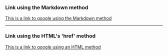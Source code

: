 <!--
    > TITLE
        >> Link

    > PURPOSE
        >> To create a link embedded text-entity.

    > THEORY
        >> One can use a simple text as a link in two ways:
            >>> Using Markdown way.
            >>> Using HTML way.

        >> Syntax for markdown method: [Text-entity](Actual Link-address)
-->

### Link using the Markdown method

[This is a link to google using the Markdown method](https://google.com/)

<hr>

### Link using the HTML's 'href' method

<a href="https://google.com" target="_blank">This is a link to google using an HTML method</a>
